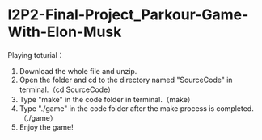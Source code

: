 ﻿# I2P2-Final-Project_Parkour-Game-With-Elon-Musk

Playing toturial：

1. Download the whole file and unzip.
2. Open the folder and cd to the directory named "SourceCode" in terminal.（cd SourceCode）
3. Type "make" in the code folder in terminal.（make）
4. Type "./game" in the code folder after the make process is completed.（./game）
5. Enjoy the game!
